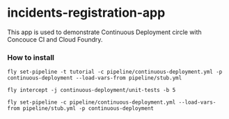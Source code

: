 # incidents-registration-app

This app is used to demonstrate Continuous Deployment circle with Concouce CI and Cloud Foundry.

### How to install

```
fly set-pipeline -t tutorial -c pipeline/continuous-deployment.yml -p continuous-deployment --load-vars-from pipeline/stub.yml

fly intercept -j continuous-deployment/unit-tests -b 5

fly set-pipeline -c pipeline/continuous-deployment.yml --load-vars-from pipeline/stub.yml -p continuous-deployment
```
